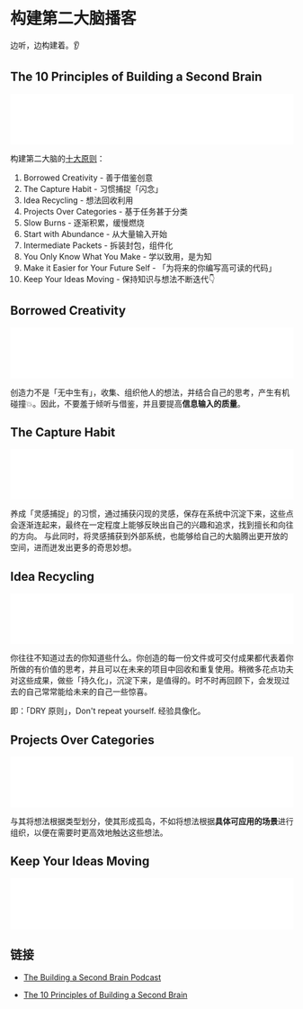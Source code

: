# 构建第二大脑播客

边听，边构建着。👂

## The 10 Principles of Building a Second Brain

<iframe style="border: none" src="//html5-player.libsyn.com/embed/episode/id/13685306/height/90/theme/custom/thumbnail/yes/direction/forward/render-playlist/no/custom-color/000000/" height="90" width="100%" scrolling="no" allowfullscreen="" webkitallowfullscreen="" mozallowfullscreen="" oallowfullscreen="" msallowfullscreen="">
</iframe>

构建第二大脑的[十大原则](https://fortelabs.co/blog/the-10-principles-of-building-a-second-brain/)：

1. Borrowed Creativity - 善于借鉴创意
2. The Capture Habit - 习惯捕捉「闪念」
3. Idea Recycling - 想法回收利用
4. Projects Over Categories - 基于任务甚于分类
5. Slow Burns - 逐渐积累，缓慢燃烧
6. Start with Abundance - 从大量输入开始
7. Intermediate Packets - 拆装封包，组件化
8. You Only Know What You Make - 学以致用，是为知
9. Make it Easier for Your Future Self - 「为将来的你编写高可读的代码」
10. Keep Your Ideas Moving - 保持知识与想法不断迭代👇

## Borrowed Creativity

<iframe style="border: none" src="//html5-player.libsyn.com/embed/episode/id/13685486/height/90/theme/custom/thumbnail/yes/direction/forward/render-playlist/no/custom-color/000000/" height="90" width="100%" scrolling="no"  allowfullscreen webkitallowfullscreen mozallowfullscreen oallowfullscreen msallowfullscreen>
</iframe>

创造力不是「无中生有」，收集、组织他人的想法，并结合自己的思考，产生有机碰撞💥。因此，不要羞于倾听与借鉴，并且要提高**信息输入的质量**。

## The Capture Habit

<iframe style="border: none" src="//html5-player.libsyn.com/embed/episode/id/13685474/height/90/theme/custom/thumbnail/yes/direction/forward/render-playlist/no/custom-color/000000/" height="90" width="100%" scrolling="no"  allowfullscreen webkitallowfullscreen mozallowfullscreen oallowfullscreen msallowfullscreen>
</iframe>

养成「灵感捕捉」的习惯，通过捕获闪现的灵感，保存在系统中沉淀下来，这些点会逐渐连起来，最终在一定程度上能够反映出自己的兴趣和追求，找到擅长和向往的方向。
与此同时，将灵感捕获到外部系统，也能够给自己的大脑腾出更开放的空间，进而迸发出更多的奇思妙想。

## Idea Recycling

<iframe style="border: none" src="//html5-player.libsyn.com/embed/episode/id/13685453/height/90/theme/custom/thumbnail/yes/direction/forward/render-playlist/no/custom-color/000000/" height="90" width="100%" scrolling="no"  allowfullscreen webkitallowfullscreen mozallowfullscreen oallowfullscreen msallowfullscreen>
</iframe>

你往往不知道过去的你知道些什么。你创造的每一份文件或可交付成果都代表着你所做的有价值的思考，并且可以在未来的项目中回收和重复使用。稍微多花点功夫对这些成果，做些「持久化」，沉淀下来，是值得的。时不时再回顾下，会发现过去的自己常常能给未来的自己一些惊喜。

即：「DRY 原则」，Don't repeat yourself. 经验具像化。

## Projects Over Categories

<iframe style="border: none" src="//html5-player.libsyn.com/embed/episode/id/13685426/height/90/theme/custom/thumbnail/yes/direction/forward/render-playlist/no/custom-color/000000/" height="90" width="100%" scrolling="no"  allowfullscreen webkitallowfullscreen mozallowfullscreen oallowfullscreen msallowfullscreen></iframe>

与其将想法根据类型划分，使其形成孤岛，不如将想法根据**具体可应用的场景**进行组织，以便在需要时更高效地触达这些想法。

## Keep Your Ideas Moving

<iframe style="border: none" src="//html5-player.libsyn.com/embed/episode/id/13685342/height/90/theme/custom/thumbnail/yes/direction/forward/render-playlist/no/custom-color/000000/" height="90" width="100%" scrolling="no" allowfullscreen="" webkitallowfullscreen="" mozallowfullscreen="" oallowfullscreen="" msallowfullscreen="">
</iframe>

## 链接

- [The Building a Second Brain Podcast](http://secondbrain.libsyn.com/)

- [The 10 Principles of Building a Second Brain](https://fortelabs.co/blog/the-10-principles-of-building-a-second-brain/)
